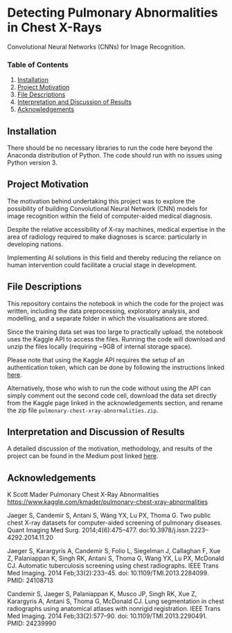 # Detecting Pulmonary Abnormalities in Chest X-Rays
Convolutional Neural Networks (CNNs) for Image Recognition.

### Table of Contents

1. [Installation](#installation)
2. [Project Motivation](#motivation)
3. [File Descriptions](#files)
4. [Interpretation and Discussion of Results](#results)
5. [Acknowledgements](#acknowledgements)

## Installation <a name="installation"></a>

There should be no necessary libraries to run the code here beyond the Anaconda distribution of Python.  The code should run with no issues using Python version 3.

## Project Motivation<a name="motivation"></a>

The motivation behind undertaking this project was to explore the possibility of building Convolutional Neural Network (CNN) models for image recognition within the field of computer-aided medical diagnosis.

Despite the relative accessibility of X-ray machines, medical expertise in the area of radiology required to make diagnoses is scarce: particularly in developing nations.

Implementing AI solutions in this field and thereby reducing the reliance on human intervention could facilitate a crucial stage in development.

## File Descriptions <a name="files"></a>

This repository contains the notebook in which the code for the project was written, including the data preprocessing, exploratory analysis, and modelling, and a separate folder in which the visualisations are stored.

Since the training data set was too large to practically upload, the notebook uses the Kaggle API to access the files. Running the code will download and unzip the files locally (requiring ~9GB of internal storage space).

Please note that using the Kaggle API requires the setup of an authentication token, which can be done by following the instructions linked [here](https://www.kaggle.com/docs/api).

Alternatively, those who wish to run the code without using the API can simply comment out the second code cell, download the data set directly from the Kaggle page linked in the acknowledgements section, and rename the zip file `pulmonary-chest-xray-abnormalities.zip`.

## Interpretation and Discussion of Results <a name="results"></a>

A detailed discussion of the motivation, methodology, and results of the project can be found in the Medium post linked [here]().

## Acknowledgements <a name="acknowledgements"></a>

K Scott Mader Pulmonary Chest X-Ray Abnormalities https://www.kaggle.com/kmader/pulmonary-chest-xray-abnormalities

Jaeger S, Candemir S, Antani S, Wáng YX, Lu PX, Thoma G. Two public chest X-ray datasets for computer-aided screening of pulmonary diseases. Quant Imaging Med Surg. 2014;4(6):475–477. doi:10.3978/j.issn.2223–4292.2014.11.20

Jaeger S, Karargyris A, Candemir S, Folio L, Siegelman J, Callaghan F, Xue Z, Palaniappan K, Singh RK, Antani S, Thoma G, Wang YX, Lu PX, McDonald CJ. Automatic tuberculosis screening using chest radiographs. IEEE Trans Med Imaging. 2014 Feb;33(2):233–45. doi: 10.1109/TMI.2013.2284099. PMID: 24108713

Candemir S, Jaeger S, Palaniappan K, Musco JP, Singh RK, Xue Z, Karargyris A, Antani S, Thoma G, McDonald CJ. Lung segmentation in chest radiographs using anatomical atlases with nonrigid registration. IEEE Trans Med Imaging. 2014 Feb;33(2):577–90. doi: 10.1109/TMI.2013.2290491. PMID: 24239990
